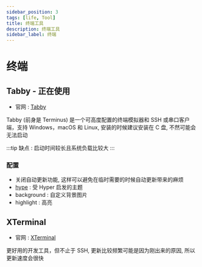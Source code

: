 ```yaml
---
sidebar_position: 3
tags: [life, Tool]
title: 终端工具
description: 终端工具
sidebar_label: 终端
---
```

# 终端
## Tabby - 正在使用
- 官网 : [Tabby](https://tabby.sh/)

Tabby (前身是 Terminus) 是一个可高度配置的终端模拟器和 SSH 或串口客户端，支持 Windows，macOS 和 Linux, 安装的时候建议安装在 C 盘, 不然可能会无法启动

:::tip
缺点 : 启动时间较长且系统负载比较大 
:::

### 配置

- 关闭自动更新功能, 这样可以避免在临时需要的时候自动更新带来的麻烦
- [hype](https://github.com/Eugeny/tabby-theme-hype) : 受 Hyper 启发的主题
- background : 自定义背景图片
- highlight : 高亮

## XTerminal
- 官网 : [XTerminal](https://www.terminal.icu/)

更好用的开发工具，但不止于 SSH, 更新比较频繁可能是因为刚出来的原因, 所以更新速度会很快
